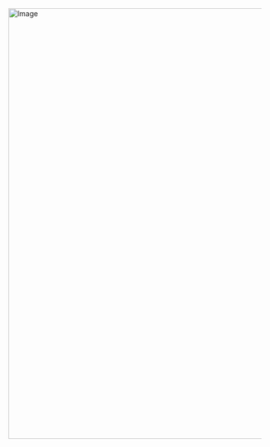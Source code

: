 <img width="1004" height="857" alt="Image" src="https://github.com/user-attachments/assets/13fba930-c942-43dd-9c63-428150b9c98c" />